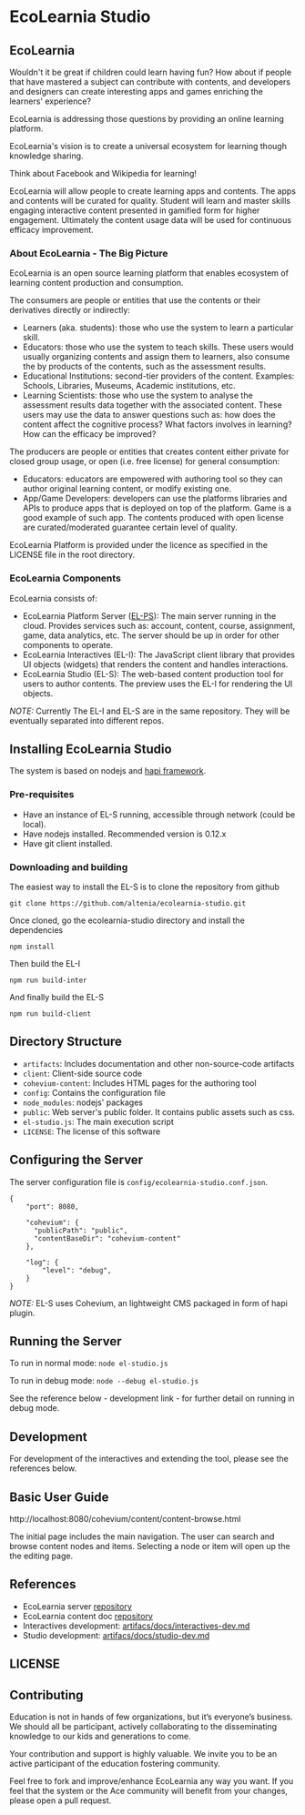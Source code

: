 # EcoLearnia Studio

## EcoLearnia

Wouldn't it be great if children could learn having fun? 
How about if people that have mastered a subject can contribute with contents,
and developers and designers can create interesting apps and games enriching 
the learners' experience?

EcoLearnia is addressing those questions by providing an online learning 
platform.

EcoLearnia's vision is to create a universal ecosystem for learning 
though knowledge sharing.

Think about Facebook and Wikipedia for learning!

EcoLearnia will allow people to create learning apps and contents. The apps and 
contents will be curated for quality. Student will learn and master skills 
engaging interactive content presented in gamified form for higher engagement.
Ultimately the content usage data will be used for continuous efficacy 
improvement.

### About EcoLearnia - The Big Picture
EcoLearnia is an open source learning platform that enables ecosystem of 
learning content production and consumption.

The consumers are people or entities that use the contents or their derivatives 
directly or indirectly:
- Learners (aka. students): those who use the system to learn a particular 
skill.
- Educators: those who use the system to teach skills. These users would
usually organizing contents and assign them to learners, also consume the 
by products of the contents, such as the assessment results.
- Educational Institutions: second-tier providers of the content. Examples:
Schools, Libraries, Museums, Academic institutions, etc.
- Learning Scientists: those who use the system to analyse the assessment 
results data together with the associated content. These users may use the 
data to answer questions such as: how does the content affect the cognitive
process? What factors involves in learning? How can the efficacy be improved?

The producers are people or entities that creates content either private for 
closed group usage, or open (i.e. free license) for general consumption:
- Educators: educators are empowered with authoring tool so they can author
original learning content, or modify existing one.
- App/Game Developers: developers can use the platforms libraries and APIs 
to produce apps that is deployed on top of the platform. Game is a good 
example of such app.
The contents produced with open license are curated/moderated guarantee certain
level of quality.

EcoLearnia Platform is provided under the licence as specified in the 
LICENSE file in the root directory.

### EcoLearnia Components
EcoLearnia consists of:
- EcoLearnia Platform Server ([EL-PS](https://github.com/altenia/ecolearnia)): The main server running in the cloud. Provides 
services such as: account, content, course, assignment, game, data analytics, 
etc. The server should be up in order for other components to operate.
- EcoLearnia Interactives (EL-I): The JavaScript client library that provides UI objects 
(widgets) that renders the content and handles interactions.
- EcoLearnia Studio (EL-S): The web-based content production tool for users to
author contents. The preview uses the EL-I for rendering the UI objects.

*NOTE:* Currently The EL-I and EL-S are in the same repository. They will be eventually
separated into different repos.


## Installing EcoLearnia Studio

The system is based on nodejs and [hapi framework](http://hapijs.com/).

### Pre-requisites
- Have an instance of EL-S running, accessible through network (could be local).
- Have nodejs installed. Recommended version is 0.12.x
- Have git client installed.


### Downloading and building

The easiest way to install the EL-S is to clone the repository from github

`git clone https://github.com/altenia/ecolearnia-studio.git`

Once cloned, go the ecolearnia-studio directory and install the dependencies

`npm install`

Then build the EL-I

`npm run build-inter`

And finally build the EL-S

`npm run build-client`


## Directory Structure

- `artifacts`: Includes documentation and other non-source-code artifacts
- `client`: Client-side source code
- `cohevium-content`: Includes HTML pages for the authoring tool
- `config`: Contains the configuration file
- `node_modules`: nodejs' packages
- `public`: Web server's public folder. It contains public assets such as css.
- `el-studio.js`: The main execution script 
- `LICENSE`: The license of this software


## Configuring the Server

The server configuration file is `config/ecolearnia-studio.conf.json`.

    {
        "port": 8080,
    
        "cohevium": {
          "publicPath": "public",
          "contentBaseDir": "cohevium-content"
        },
    
        "log": {
            "level": "debug",
        }
    }

*NOTE:* EL-S uses Cohevium, an lightweight CMS packaged in form of hapi plugin.


## Running the Server

To run in normal mode:
`node el-studio.js`

To run in debug mode:
`node --debug el-studio.js`

See the reference below - development link - for further detail on running in debug mode.


## Development

For development of the interactives and extending the tool, please see the 
references below.


## Basic User Guide
http://localhost:8080/cohevium/content/content-browse.html

The initial page includes the main navigation. The user can search and browse
content nodes and items. Selecting a node or item will open up the the 
editing page.


## References

- EcoLearnia server [repository](https://github.com/altenia/ecolearnia)
- EcoLearnia content doc [repository](https://github.com/altenia/ecolearnia)
- Interactives development: [artifacs/docs/interactives-dev.md](./artifacts/docs/interctives-dev.md)
- Studio development: [artifacs/docs/studio-dev.md](./artifacts/docs/studio-dev.md)


## LICENSE

## Contributing

Education is not in hands of few organizations, but it’s everyone’s business. 
We should all be participant, actively collaborating to the disseminating 
knowledge to our kids and generations to come.

Your contribution and support is highly valuable. We invite you to be an active 
participant of the education fostering community. 

Feel free to fork and improve/enhance EcoLearnia any way you want. If you feel 
that the system or the Ace community will benefit from your changes, please open 
a pull request.